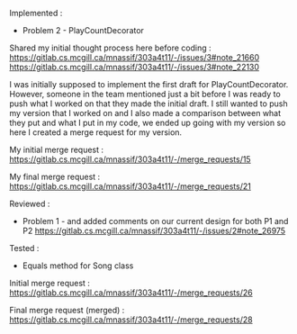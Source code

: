 Implemented : 
* Problem 2 - PlayCountDecorator

Shared my initial thought process here before coding : 
https://gitlab.cs.mcgill.ca/mnassif/303a4t11/-/issues/3#note_21660
https://gitlab.cs.mcgill.ca/mnassif/303a4t11/-/issues/3#note_22130


I was initially supposed to implement the first draft for PlayCountDecorator. However, someone in the team mentioned 
just a bit before I was ready to push what I worked on that they made the initial draft. I still wanted to push my version 
that I worked on and I also made a comparison between what they put and what I put in my code, we ended up going with my version 
so here I created a merge request for my version.

My initial merge request : https://gitlab.cs.mcgill.ca/mnassif/303a4t11/-/merge_requests/15

My final merge request : https://gitlab.cs.mcgill.ca/mnassif/303a4t11/-/merge_requests/21

Reviewed : 
* Problem 1 - and added comments on our current design for both P1 and P2
https://gitlab.cs.mcgill.ca/mnassif/303a4t11/-/issues/2#note_26975

Tested : 
* Equals method for Song class 

Initial merge request : https://gitlab.cs.mcgill.ca/mnassif/303a4t11/-/merge_requests/26

Final merge request (merged) : https://gitlab.cs.mcgill.ca/mnassif/303a4t11/-/merge_requests/28


